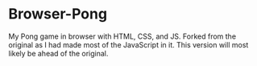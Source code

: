 Browser-Pong
============

My Pong game in browser with HTML, CSS, and JS.
Forked from the original as I had made most of the JavaScript in it.  This version will most likely be ahead of the original.

